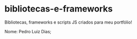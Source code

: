 # bibliotecas-e-frameworks
Bibliotecas, frameworks e scripts JS criados para meu portfólio!

Nome: Pedro Luiz Dias;
